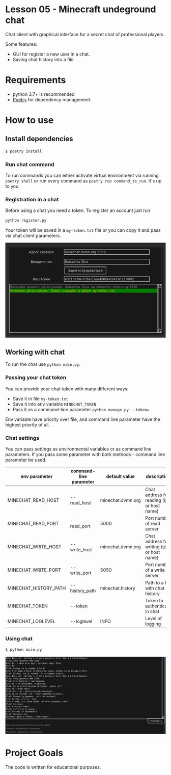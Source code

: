 # Lesson 05 - Minecraft undeground chat

Chat client with graphical interface for a secret chat of professional players.

Some features:

* GUI for register a new user in a chat.
* Saving chat history into a file


# Requirements

* python 3.7+ is recommended
* [Poetry](https://poetry.eustace.io/) for dependency management. 

# How to use


## Install dependencies

```bash
$ poetry install
```
### Run chat command

To run commands you can either activate virtual environment via running ```poetry shell```
or run every command as ```poetry run command_to_run```. It's up to you. 


### Registration in a chat

Before using a chat you need a token. To register an account just run 

```bash
python register.py
```

Your token will be saved in a `my-token.txt` file or you can copy it and pass via chat client parameters.


![Successfull registration][registration]


## Working with chat

To run the chat use ```python main.py```. 


### Passing your chat token

You can provide your chat token with many different ways:

* Save it in file `my-token.txt`
* Save it into env variable `MINECHAT_TOKEN`
* Pass it as a command-line parameter ```python manage.py --token=```

Env variable have priority over file, and command line parameter have the highest priority of all.


### Chat settings

You can pass settings as environmental variables or as command line parameters.
If you pass some parameter with both methods - command line parameter be used.


| env parameter |  command-line parameter | default value |  description  |
|---|---|---|---|
| MINECHAT_READ_HOST  | --read_host  | minechat.dvmn.org  | Chat address for reading (ip or host name)  |
| MINECHAT_READ_PORT  | --read_port  | 5000  | Port number of read server |
| MINECHAT_WRITE_HOST  | --write_host  | minechat.dvmn.org  | Chat address for writing (ip or host name)  |
| MINECHAT_WRITE_PORT  | --write_port  | 5050  | Port number of a write server |
| MINECHAT_HISTORY_PATH  | --history_path  | minechat.history  | Path to a file with chat history  |
| MINECHAT_TOKEN  | --token  |   | Token to authenticate in chat |
| MINECHAT_LOGLEVEL  | --loglevel  | INFO  | Level of logging |


### Using chat

```bash
$ python main.py
```

![Chat client is running][chat_window]


# Project Goals

The code is written for educational purposes.


[registration]: readme_pics/registration.png "Registration window"
[chat_window]: readme_pics/chat.png "Chat in work"
